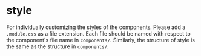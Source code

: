 # style

For individually customizing the styles of the components. 
Please add a `.module.css` as a file extension.
Each file should be named with respect to the component's file name in `components/`.
Similarly, the structure of style is the same as the structure in `components/`.